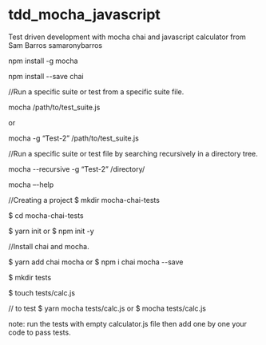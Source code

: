 # tdd_mocha_javascript
 Test driven development with mocha chai and javascript calculator
 from 
 Sam Barros
samaronybarros


npm install -g mocha

npm install --save chai

//Run a specific suite or test from a specific suite file.

mocha /path/to/test_suite.js

or

mocha -g “Test-2” /path/to/test_suite.js

//Run  a specific suite or test file by searching recursively in a directory tree.

mocha --recursive -g “Test-2” /directory/


mocha –-help





//Creating a project 
$ mkdir mocha-chai-tests

$ cd mocha-chai-tests

$ yarn init
or 
$ npm init -y

//Install chai and mocha.

$ yarn add chai mocha
or 
$ npm i chai mocha --save


$ mkdir tests

$ touch tests/calc.js


// to test 
$ yarn mocha tests/calc.js
or
$ mocha tests/calc.js


note: run the tests with empty calculator.js file then add one by one your code to pass tests.



